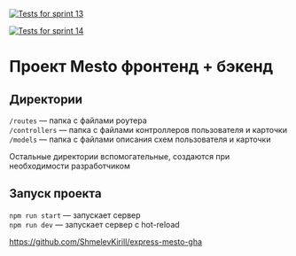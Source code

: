 [![Tests for sprint 13](https://github.com/ShmelevKirill/express-mesto-gha/actions/workflows/tests-13-sprint.yml/badge.svg)](https://github.com/ShmelevKirill/express-mesto-gha/actions/workflows/tests-13-sprint.yml) 

[![Tests for sprint 14](https://github.com/ShmelevKirill/express-mesto-gha/actions/workflows/tests-14-sprint.yml/badge.svg)](https://github.com/ShmelevKirill/express-mesto-gha/actions/workflows/tests-14-sprint.yml)
# Проект Mesto фронтенд + бэкенд

## Директории

`/routes` — папка с файлами роутера  
`/controllers` — папка с файлами контроллеров пользователя и карточки   
`/models` — папка с файлами описания схем пользователя и карточки  
  
Остальные директории вспомогательные, создаются при необходимости разработчиком

## Запуск проекта

`npm run start` — запускает сервер   
`npm run dev` — запускает сервер с hot-reload

https://github.com/ShmelevKirill/express-mesto-gha
